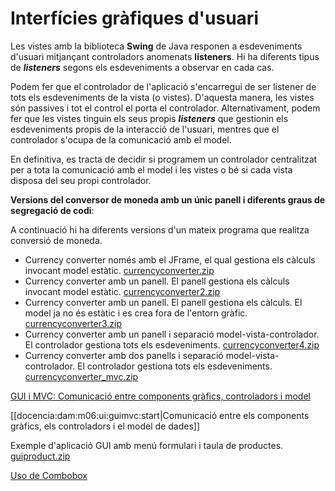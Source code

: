 # Interfícies gràfiques d'usuari

Les vistes amb la biblioteca **Swing** de Java responen a esdeveniments d'usuari mitjançant controladors anomenats **listeners**. Hi ha diferents tipus de ***listeners*** segons els esdeveniments a observar en cada cas.

Podem fer que el controlador de l'aplicació s'encarregui de ser listener de tots els esdeveniments de la vista (o vistes). D'aquesta manera, les vistes són passives i tot el control el porta el controlador. Alternativament, podem fer que les vistes tinguin els seus propis ***listeners*** que gestionin els esdeveniments propis de la interacció de l'usuari, mentres que el controlador s'ocupa de la comunicació amb el model.

En definitiva, es tracta de decidir si programem un controlador centralitzat per a tota la comunicació amb el model i les vistes o bé si cada vista disposa del seu propi controlador.

**Versions del conversor de moneda amb un únic panell i diferents graus de segregació de codi**:

A continuació hi ha diferents versions d'un mateix programa que realitza conversió de moneda.

* Currency converter només amb el JFrame, el qual gestiona els càlculs invocant model estàtic. [currencyconverter.zip](/damm06/assets/0.1/gui/currencyconverter.zip)
* Currency converter amb un panell. El panell gestiona els càlculs invocant model estàtic. [currencyconverter2.zip](/damm06/assets/0.1/gui/currencyconverter2.zip)
* Currency converter amb un panell. El panell gestiona els càlculs. El model ja no és estàtic i es crea fora de l'entorn gràfic. [currencyconverter3.zip](/damm06/assets/0.1/gui/currencyconverter3.zip)
* Currency converter amb un panell i separació model-vista-controlador. El controlador gestiona tots els esdeveniments. [currencyconverter4.zip](/damm06/assets/0.1/gui/currencyconverter4.zip)
* Currency converter amb dos panells i separació model-vista-controlador. El controlador gestiona tots els esdeveniments. [currencyconverter_mvc.zip](/damm06/assets/0.1/gui/currencyconverter_mvc.zip)

[GUI i MVC: Comunicació entre components gràfics, controladors i model](traveltimecalculator.md)

[[docencia:dam:m06:ui:guimvc:start|Comunicació entre els components gràfics, els controladors i el model de dades]]

Exemple d'aplicació GUI amb menú formulari i taula de productes. [guiproduct.zip](/damm06/assets/0.1/gui/guiproduct.zip)

[Uso de Combobox](https://docs.oracle.com/javase/tutorial/uiswing/components/combobox.html)
